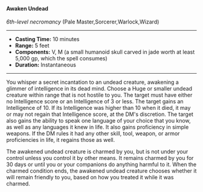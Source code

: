 #### Awaken Undead
*6th-level necromancy* (Pale Master,Sorcerer,Warlock,Wizard)
___
- **Casting Time:** 10 minutes
- **Range:** 5 feet
- **Components:** V, M (a small humanoid skull carved in jade worth at least 5,000 gp, which the spell consumes)
- **Duration:** Instantaneous
---
You whisper a secret incantation to an undead creature, awakening a glimmer of intelligence in its dead mind. Choose a Huge or smaller undead creature within range that is not hostile to you. The target must have either no Intelligence score or an Intelligence of 3 or less. The target gains an Intelligence of 10. If its Intelligence was higher than 10 when it died, it may or may not regain that Intelligence score, at the DM's discretion. The target also gains the ability to speak one language of your choice that you know, as well as any languages it knew in life. It also gains proficiency in simple weapons. If the DM rules it had any other skill, tool, weapon, or armor proficiencies in life, it regains those as well.

The awakened undead creature is charmed by you, but is not under your control unless you control it by other means. It remains charmed by you for 30 days or until you or your companions do anything harmful to it. When the charmed condition ends, the awakened undead creature chooses whether it will remain friendly to you, based on how you treated it while it was charmed.
